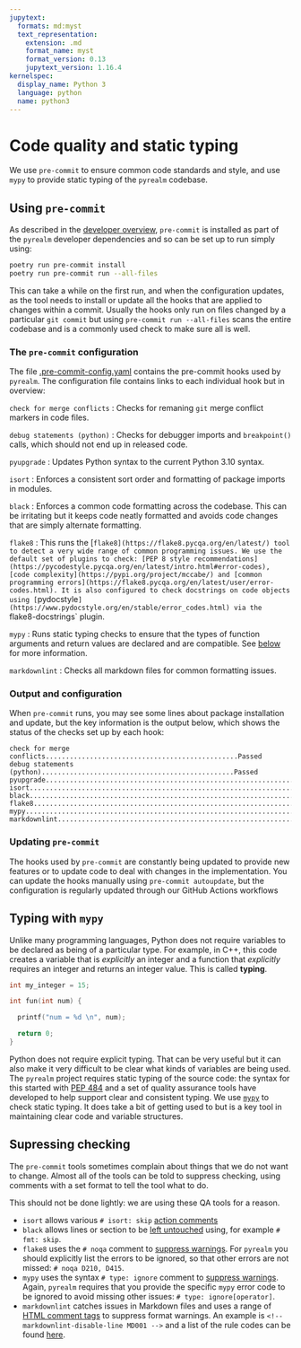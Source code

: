 ```yaml
---
jupytext:
  formats: md:myst
  text_representation:
    extension: .md
    format_name: myst
    format_version: 0.13
    jupytext_version: 1.16.4
kernelspec:
  display_name: Python 3
  language: python
  name: python3
---
```


# Code quality and static typing

We use `pre-commit` to ensure common code standards and style, and use `mypy` to provide
static typing of the `pyrealm` codebase.

## Using `pre-commit`

As described in the [developer overview](./overview.md), `pre-commit` is installed as
part of the `pyrealm` developer dependencies and so can be set up to run simply using:

```sh
poetry run pre-commit install
poetry run pre-commit run --all-files
```

This can take a while on the first run, and when the configuration updates, as the tool
needs to install or update all the hooks that are applied to changes within a commit.
Usually the hooks only run on files changed by a particular `git commit` but using
`pre-commit run --all-files` scans the entire codebase and is a commonly used check to
make sure all is well.

### The `pre-commit` configuration

The file
[.pre-commit-config.yaml](https://github.com/ImperialCollegeLondon/pyrealm/blob/develop/.pre-commit-config.yaml)
contains the pre-commit hooks used by `pyrealm`. The configuration file contains links
to each individual hook but in overview:

`check for merge conflicts`
: Checks for remaning `git` merge conflict markers in code files.

`debug statements (python)`
: Checks for debugger imports and `breakpoint()` calls, which should not end up in
released code.

`pyupgrade`
: Updates Python syntax to the current Python 3.10 syntax.

`isort`
: Enforces a consistent sort order and formatting of package imports in modules.

`black`
: Enforces a common code formatting across the codebase. This can be irritating but it
keeps code neatly formatted and avoids code changes that are simply alternate
formatting.

`flake8`
: This runs the [`flake8](https://flake8.pycqa.org/en/latest/) tool to detect a very
wide range of common programming issues. We use the default set of plugins to check: [PEP
8 style
recommendations](https://pycodestyle.pycqa.org/en/latest/intro.html#error-codes), [code
complexity](https://pypi.org/project/mccabe/) and [common programming
errors](https://flake8.pycqa.org/en/latest/user/error-codes.html). It is also configured
to check docstrings on code objects using
[`pydocstyle`](https://www.pydocstyle.org/en/stable/error_codes.html) via the
`flake8-docstrings` plugin.

`mypy`
: Runs static typing checks to ensure that the types of function arguments and return
values are declared and are compatible. See [below](#typing-with-mypy) for more
information.

`markdownlint`
: Checks all markdown files for common formatting issues.

### Output and configuration

When `pre-commit` runs, you may see some lines about package installation and update,
but the key information is the output below, which shows the status of the checks set up
by each hook:

```text
check for merge conflicts................................................Passed
debug statements (python)................................................Passed
pyupgrade................................................................Passed
isort....................................................................Passed
black....................................................................Passed
flake8...................................................................Passed
mypy.....................................................................Passed
markdownlint.............................................................Passed
```

### Updating `pre-commit`

The hooks used by `pre-commit` are constantly being updated to provide new features or
to update code to deal with changes in the implementation. You can update the hooks
manually using `pre-commit autoupdate`, but the configuration is regularly updated
through our GitHub Actions workflows

## Typing with `mypy`

Unlike many programming languages, Python does not require variables to be declared as
being of a particular type. For example, in C++, this code creates a variable that is
_explicitly_ an integer and a function that _explicitly_ requires an integer and returns
an integer value. This is called **typing**.

```c++
int my_integer = 15;

int fun(int num) {

  printf("num = %d \n", num);

  return 0;
}
```

Python does not require explicit typing. That can be very useful but it can also make it
very difficult to be clear what kinds of variables are being used. The `pyrealm` project
requires static typing of the source code: the syntax for this started with [PEP
484](https://peps.python.org/pep-0484/) and a set of quality assurance tools have
developed to help support clear and consistent typing. We use
[`mypy`](https://mypy.readthedocs.io/en/stable/) to check static typing. It does take a
bit of getting used to but is a key tool in maintaining clear code and variable
structures.

## Supressing checking

The `pre-commit` tools sometimes complain about things that we do not want to change.
Almost all of the tools can be told to suppress checking, using comments with a set
format to tell the tool what to do.

This should not be done lightly: we are using these QA tools for a reason.

* `isort` allows various `# isort: skip` [action comments](https://pycqa.github.io/isort/docs/configuration/action_comments.html)
* `black` allows lines or section to be [left
  untouched](https://black.readthedocs.io/en/stable/usage_and_configuration/the_basics.html#ignoring-sections)
  using, for example `# fmt: skip`.
* `flake8` uses the `# noqa` comment to [suppress
  warnings](https://flake8.pycqa.org/en/3.0.1/user/ignoring-errors.html#in-line-ignoring-errors).
  For `pyrealm` you should  explicitly list the errors to be ignored, so that other
  errors are not missed: `# noqa D210, D415`.
* `mypy` uses the syntax `# type: ignore` comment to [suppress
  warnings](https://mypy.readthedocs.io/en/stable/error_codes.html#silencing-errors-based-on-error-codes).
  Again, `pyrealm` requires that you provide the specific `mypy` error code to be
  ignored to avoid missing other issues:  `# type: ignore[operator]`.
* `markdownlint` catches issues in Markdown files and uses a range of [HTML comment
  tags](https://github.com/DavidAnson/markdownlint?tab=readme-ov-file#configuration) to
  suppress format warnings. An example is `<!-- markdownlint-disable-line MD001 -->` and
  a list of the rule codes can be found
  [here](https://github.com/DavidAnson/markdownlint/blob/main/doc/Rules.md).
